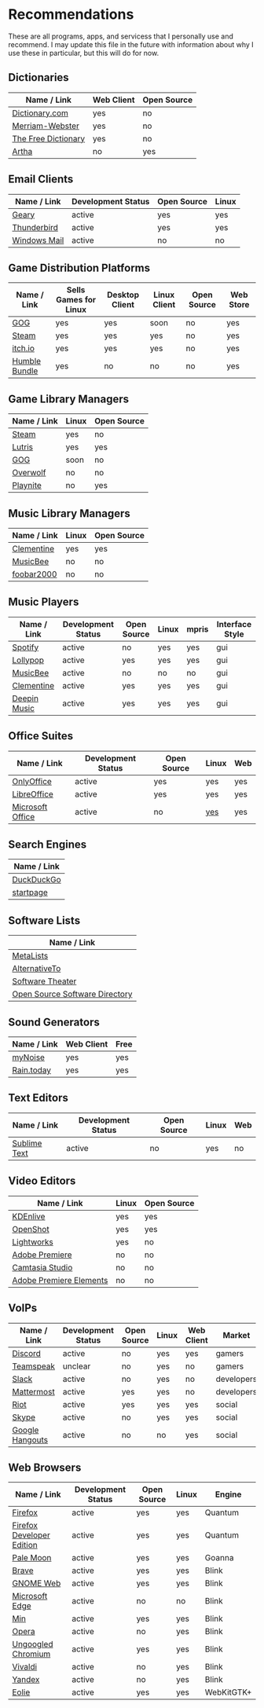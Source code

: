 # Recommendations

These are all programs, apps, and servicess that I personally use and recommend. I may update this file in the future with information about why I use these in particular, but this will do for now.

## Dictionaries
| Name / Link                                              | Web Client | Open Source |
| -------------------------------------------------------- | ---------- | ----------- |
| [Dictionary.com](https://www.dictionary.com/)            | yes        | no          |
| [Merriam-Webster](https://www.merriam-webster.com/)      | yes        | no          |
| [The Free Dictionary](http://www.thefreedictionary.com/) | yes        | no          |
| [Artha](https://sourceforge.net/projects/artha/)         | no         | yes         |

## Email Clients
| Name / Link                                                                                                  | Development Status | Open Source | Linux |
| ------------------------------------------------------------------------------------------------------------ | ------------------ | ----------- | ----- |
| [Geary](https://wiki.gnome.org/Apps/Geary)                                                                   | active             | yes         | yes   |
| [Thunderbird](https://www.mozilla.org/en-US/thunderbird/)                                                    | active             | yes         | yes   |
| [Windows Mail](https://www.microsoft.com/en-us/p/mail-and-calendar/9wzdncrfhvqm?activetab=pivot:overviewtab) | active             | no          | no    |

## Game Distribution Platforms
| Name / Link                                    | Sells Games for Linux | Desktop Client | Linux Client | Open Source | Web Store |
| ---------------------------------------------- | --------------------- | -------------- | ------------ | ----------- | --------- |
| [GOG](https://www.gog.com/)                    | yes                   | yes            | soon         | no          | yes       |
| [Steam](https://store.steampowered.com/)       | yes                   | yes            | yes          | no          | yes       |
| [itch.io](https://itch.io/)                    | yes                   | yes            | yes          | no          | yes       |
| [Humble Bundle](https://www.humblebundle.com/) | yes                   | no             | no           | no          | yes       |

## Game Library Managers
| Name / Link                              | Linux | Open Source |
| ---------------------------------------- | ----- | ----------- |
| [Steam](https://store.steampowered.com/) | yes   | no          |
| [Lutris](https://lutris.net/)            | yes   | yes         |
| [GOG](https://www.gog.com/)              | soon  | no          |
| [Overwolf](https://www.overwolf.com/)    | no    | no          |
| [Playnite](https://playnite.link/)       | no    | yes         |

## Music Library Managers
| Name / Link                                      | Linux | Open Source |
| ------------------------------------------------ | ----- | ----------- |
| [Clementine](https://www.clementine-player.org/) | yes   | yes         |
| [MusicBee](https://www.getmusicbee.com/)         | no    | no          |
| [foobar2000](http://www.foobar2000.org/)         | no    | no          |

## Music Players
| Name / Link                                                      | Development Status | Open Source | Linux | mpris | Interface Style |
| ---------------------------------------------------------------- | ------------------ | ----------- | ----- | ----- | --------------- |
| [Spotify](https://www.spotify.com/us/)                           | active             | no          | yes   | yes   | gui             |
| [Lollypop](https://wiki.gnome.org/Apps/Lollypop)                 | active             | yes         | yes   | yes   | gui             |
| [MusicBee](https://getmusicbee.com/)                             | active             | no          | no    | no    | gui             |
| [Clementine](https://www.clementine-player.org/)                 | active             | yes         | yes   | yes   | gui             |
| [Deepin Music](https://www.deepin.org/en/original/deepin-music/) | active             | yes         | yes   | yes   | gui             |

## Office Suites
| Name / Link                                            | Development Status | Open Source | Linux                                                                      | Web |
| ------------------------------------------------------ | ------------------ | ----------- | -------------------------------------------------------------------------- | --- |
| [OnlyOffice](http://www.onlyoffice.com/)               | active             | yes         |  yes                                                                       | yes |
| [LibreOffice](https://www.libreoffice.org/)            | active             | yes         |  yes                                                                       | yes |
| [Microsoft Office](https://products.office.com/en-US/) | active             |  no         | [yes](https://gitlab.manjaro.org/applications/ms-office-online-launcher) | yes |

## Search Engines
| Name / Link                             |
| --------------------------------------- |
| [DuckDuckGo](https://duckduckgo.com/)   |
| [startpage](https://www.startpage.com/) |

## Software Lists
| Name / Link                                                                |
| -------------------------------------------------------------------------- |
| [MetaLists](https://github.com/Tiamarth/MetaLists)                         |
| [AlternativeTo](https://alternativeto.net/)                                |
| [Software Theater](https://software.theater/)                              |
| [Open Source Software Directory](https://opensourcesoftwaredirectory.com/) |

## Sound Generators
| Name / Link                       | Web Client | Free |
| --------------------------------- | ---------- | ---- |
| [myNoise](https://mynoise.net/)   | yes        | yes  |
| [Rain.today](https://rain.today/) | yes        | yes  |

## Text Editors
| Name / Link                                  | Development Status | Open Source | Linux | Web |
| -------------------------------------------- | ------------------ | ----------- | ----- | --- |
| [Sublime Text](https://www.sublimetext.com/) | active             |  no         | yes   |  no |

## Video Editors
| Name / Link                                                                     | Linux | Open Source |
| ------------------------------------------------------------------------------- | ----- | ----------- |
| [KDEnlive](https://kdenlive.org/)                                               | yes   | yes         |
| [OpenShot](http://www.openshot.org/)                                            | yes   | yes         |
| [Lightworks](https://www.lwks.com/)                                             | yes   | no          |
| [Adobe Premiere](http://www.adobe.com/products/premiere.html)                   | no    | no          |
| [Camtasia Studio](https://www.techsmith.com/video-editor.html)                  | no    | no          |
| [Adobe Premiere Elements](http://www.adobe.com/products/premiere-elements.html) | no    | no          |

## VoIPs
| Name / Link                                     | Development Status | Open Source | Linux | Web Client | Market     |
| ----------------------------------------------- | ------------------ | ----------- | ----- | ---------- | ---------- |
| [Discord](https://discordapp.com/)              | active             | no          | yes   | yes        | gamers     |
| [Teamspeak](https://www.teamspeak.com/)         | unclear            | no          | yes   | no         | gamers     |
| [Slack](https://slack.com/)                     | active             | no          | yes   | no         | developers |
| [Mattermost](https://www.mattermost.org/)       | active             | yes         | yes   | no         | developers |
| [Riot](https://about.riot.im/)                  | active             | yes         | yes   | yes        | social     |
| [Skype](https://www.skype.com/en/)              | active             | no          | yes   | yes        | social     |
| [Google Hangouts](https://hangouts.google.com/) | active             | no          | no    | yes        | social     |

## Web Browsers
| Name / Link                                                                                   | Development Status   | Open Source | Linux  | Engine        |
| --------------------------------------------------------------------------------------------- | -------------------- | ----------- | ------ | ------------- |
| [Firefox](https://www.mozilla.org/en-US/firefox/)                                             | active               | yes         | yes    | Quantum       |
| [Firefox Developer Edition](https://www.mozilla.org/en-US/firefox/channel/desktop/#developer) | active               | yes         | yes    | Quantum       |
| [Pale Moon](https://www.palemoon.org/)                                                        | active               | yes         | yes    | Goanna        |
| [Brave](https://brave.com/download/)                                                          | active               | yes         | yes    | Blink         |
| [GNOME Web](https://wiki.gnome.org/Apps/Web/)                                                 | active               | yes         | yes    | Blink         |
| [Microsoft Edge](https://www.microsoft.com/en-us/windows/microsoft-edge)                      | active               | no          | no     | Blink         |
| [Min](https://minbrowser.github.io/min/)                                                      | active               | yes         | yes    | Blink         |
| [Opera](http://www.opera.com/)                                                                | active               | no          | yes    | Blink         |
| [Ungoogled Chromium](https://github.com/Eloston/ungoogled-chromium)                           | active               | yes         | yes    | Blink         |
| [Vivaldi](https://vivaldi.com/)                                                               | active               | no          | yes    | Blink         |
| [Yandex](https://browser.yandex.com/desktop/main/)                                            | active               | no          | yes    | Blink         |
| [Eolie](https://wiki.gnome.org/Apps/Eolie)                                                    | active               | yes         | yes    | WebKitGTK+    |
